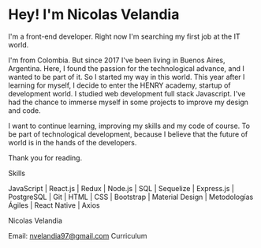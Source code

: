 <h1>Hey! I'm Nicolas Velandia</h1> 

I'm a front-end developer. Right now I'm searching my first job at the IT world.

I'm from Colombia. But since 2017 I've been living in Buenos Aires, Argentina. Here, I found the passion for the technological advance, and I wanted to be part of it.
So I started my way in this world. This year after I learning for myself, I decide to enter the HENRY academy, startup of development world.
I studied web development full stack Javascript. I've had the chance to immerse myself in some projects to improve my design and code.

I want to continue learning, improving my skills and my code of course. To be part of technological development, because I believe that the future of world is in the hands of the developers.

Thank you for reading.

Skills

JavaScript | React.js | Redux | Node.js | SQL | Sequelize | Express.js | PostgreSQL | Git | HTML | CSS | Bootstrap | Material Design | Metodologías Ágiles | React Native | Axios 

Nicolas Velandia

Email: nvelandia97@gmail.com
<a src='https://acortar.link/9d3lM'>Curriculum</a>



